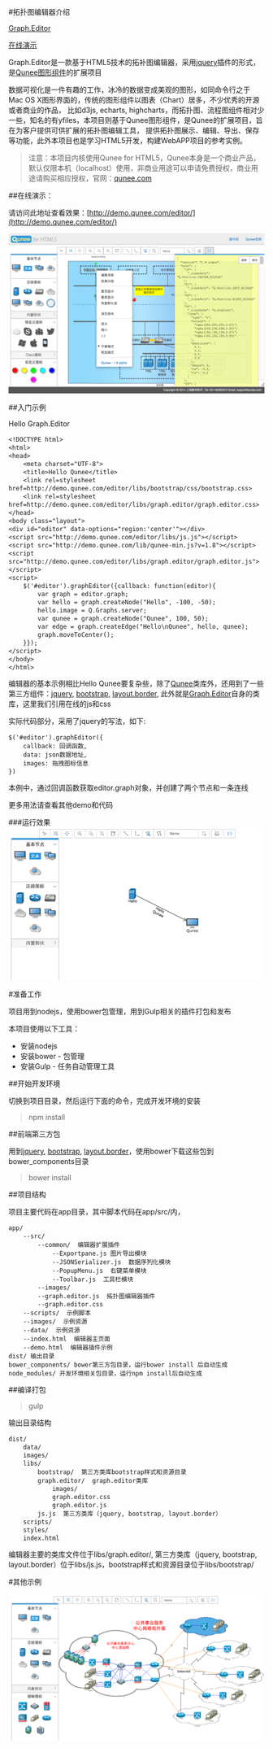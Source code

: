 #拓扑图编辑器介绍

[Graph.Editor](https://github.com/samsha/graph.editor)

[在线演示](http://demo.qunee.com/editor/)

Graph.Editor是一款基于HTML5技术的拓补图编辑器，采用[jquery](http://jquery.com)插件的形式，是[Qunee图形组件](http://qunee.com)的扩展项目

数据可视化是一件有趣的工作，冰冷的数据变成美观的图形，如同命令行之于Mac OS X图形界面的，传统的图形组件以图表（Chart）居多，不少优秀的开源或者商业的作品，
比如d3js, echarts, highcharts，而拓扑图、流程图组件相对少一些，知名的有yfiles，本项目则基于Qunee图形组件，是Qunee的扩展项目，旨在为客户提供可供扩展的拓扑图编辑工具，
提供拓扑图展示、编辑、导出、保存等功能，此外本项目也是学习HTML5开发，构建WebAPP项目的参考实例。

>注意：本项目内核使用Qunee for HTML5，Qunee本身是一个商业产品，默认仅限本机（localhost）使用，非商业用途可以申请免费授权，商业用途请购买相应授权，官网：[qunee.com](http://qunee.com/)

##在线演示：

请访问此地址查看效果：[http://demo.qunee.com/editor/](http://demo.qunee.com/editor/)

![拓扑图编辑器截图1](screenshot/V1.8.png)

##入门示例

Hello Graph.Editor
```
<!DOCTYPE html>
<html>
<head>
    <meta charset="UTF-8">
    <title>Hello Qunee</title>
    <link rel=stylesheet href=http://demo.qunee.com/editor/libs/bootstrap/css/bootstrap.css>
    <link rel=stylesheet href=http://demo.qunee.com/editor/libs/graph.editor/graph.editor.css>
</head>
<body class="layout">
<div id="editor" data-options="region:'center'"></div>
<script src="http://demo.qunee.com/editor/libs/js.js"></script>
<script src="http://demo.qunee.com/lib/qunee-min.js?v=1.8"></script>
<script src="http://demo.qunee.com/editor/libs/graph.editor/graph.editor.js"></script>
<script>
    $('#editor').graphEditor({callback: function(editor){
        var graph = editor.graph;
        var hello = graph.createNode("Hello", -100, -50);
        hello.image = Q.Graphs.server;
        var qunee = graph.createNode("Qunee", 100, 50);
        var edge = graph.createEdge("Hello\nQunee", hello, qunee);
        graph.moveToCenter();
    }});
</script>
</body>
</html>
```
编辑器的基本示例相比Hello Qunee要复杂些，除了[Qunee](http://qunee.com)类库外，还用到了一些第三方组件：[jquery](http://jquery.com), [bootstrap](http://getbootstrap.com), [layout.border](https://github.com/samsha/layout.border),
此外就是[Graph.Editor](https://github.com/samsha/graph.editor)自身的类库，这里我们引用在线的js和css

实际代码部分，采用了jquery的写法，如下:

```
$('#editor').graphEditor({
    callback: 回调函数,
    data: json数据地址,
    images: 拖拽图标信息
})
```
本例中，通过回调函数获取editor.graph对象，并创建了两个节点和一条连线

更多用法请查看其他demo和代码

###运行效果
![graph editor - hello](screenshot/hello.png)

#准备工作

项目用到nodejs，使用bower包管理，用到Gulp相关的插件打包和发布

本项目使用以下工具：

* 安装nodejs
* 安装bower - 包管理
* 安装Gulp - 任务自动管理工具

##开始开发环境

切换到项目目录，然后运行下面的命令，完成开发环境的安装

>npm install

##前端第三方包

用到[jquery](http://jquery.com), [bootstrap](http://getbootstrap.com), [layout.border](https://github.com/samsha/layout.border)，使用bower下载这些包到bower_components目录

>bower install

##项目结构

项目主要代码在app目录，其中脚本代码在app/src/内，
```
app/
    --src/
        --common/  编辑器扩展插件
            --Exportpane.js 图片导出模块
            --JSONSerializer.js  数据序列化模块
            --PopupMenu.js  右键菜单模块
            --Toolbar.js  工具栏模块
        --images/
        --graph.editor.js  拓扑图编辑器插件
        --graph.editor.css
    --scripts/  示例脚本
    --images/  示例资源
    --data/  示例资源
    --index.html  编辑器主页面
    --demo.html  编辑器插件示例
dist/ 输出目录
bower_components/ bower第三方包目录，运行bower install 后自动生成
node_modules/ 开发环境相关包目录，运行npm install后自动生成
```

##编译打包

>gulp

输出目录结构
```
dist/
    data/
    images/
    libs/
        bootstrap/  第三方类库bootstrap样式和资源目录
        graph.editor/  graph.editor类库
            images/
            graph.editor.css
            graph.editor.js
        js.js  第三方类库（jquery, bootstrap, layout.border）
    scripts/
    styles/
    index.html
```
编辑器主要的类库文件位于libs/graph.editor/, 第三方类库（jquery, bootstrap, layout.border）位于libs/js.js，bootstrap样式和资源目录位于libs/bootstrap/


#其他示例

![拓扑图编辑器截图](screenshot/screenshot1.png)
